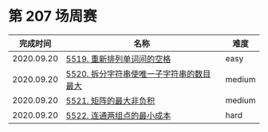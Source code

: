 # 第 207 场周赛

**完成时间**|**名称**|**难度**
------------|--------|------------
2020.09.20|[5519. 重新排列单词间的空格](./5519.%20重新排列单词间的空格)|easy
2020.09.20|[5520. 拆分字符串使唯一子字符串的数目最大](./5520.%20拆分字符串使唯一子字符串的数目最大)|medium
2020.09.20|[5521. 矩阵的最大非负积](./5521.%20矩阵的最大非负积)|medium
2020.09.20|[5522. 连通两组点的最小成本](./5522.%20连通两组点的最小成本)|hard
